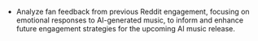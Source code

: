 - Analyze fan feedback from previous Reddit engagement, focusing on emotional responses to AI-generated music, to inform and enhance future engagement strategies for the upcoming AI music release.
